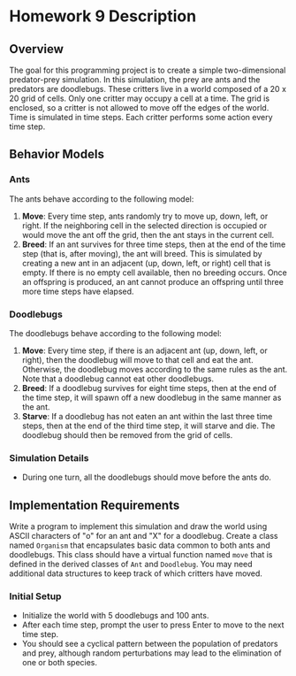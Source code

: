 # Homework 9 Description

## Overview
The goal for this programming project is to create a simple two-dimensional predator-prey simulation. In this simulation, the prey are ants and the predators are doodlebugs. These critters live in a world composed of a 20 x 20 grid of cells. Only one critter may occupy a cell at a time. The grid is enclosed, so a critter is not allowed to move off the edges of the world. Time is simulated in time steps. Each critter performs some action every time step.

## Behavior Models

### Ants
The ants behave according to the following model:
1. **Move**: Every time step, ants randomly try to move up, down, left, or right. If the neighboring cell in the selected direction is occupied or would move the ant off the grid, then the ant stays in the current cell.
2. **Breed**: If an ant survives for three time steps, then at the end of the time step (that is, after moving), the ant will breed. This is simulated by creating a new ant in an adjacent (up, down, left, or right) cell that is empty. If there is no empty cell available, then no breeding occurs. Once an offspring is produced, an ant cannot produce an offspring until three more time steps have elapsed.

### Doodlebugs
The doodlebugs behave according to the following model:
1. **Move**: Every time step, if there is an adjacent ant (up, down, left, or right), then the doodlebug will move to that cell and eat the ant. Otherwise, the doodlebug moves according to the same rules as the ant. Note that a doodlebug cannot eat other doodlebugs.
2. **Breed**: If a doodlebug survives for eight time steps, then at the end of the time step, it will spawn off a new doodlebug in the same manner as the ant.
3. **Starve**: If a doodlebug has not eaten an ant within the last three time steps, then at the end of the third time step, it will starve and die. The doodlebug should then be removed from the grid of cells.

### Simulation Details
- During one turn, all the doodlebugs should move before the ants do.

## Implementation Requirements
Write a program to implement this simulation and draw the world using ASCII characters of "o" for an ant and "X" for a doodlebug. Create a class named `Organism` that encapsulates basic data common to both ants and doodlebugs. This class should have a virtual function named `move` that is defined in the derived classes of `Ant` and `Doodlebug`. You may need additional data structures to keep track of which critters have moved.

### Initial Setup
- Initialize the world with 5 doodlebugs and 100 ants.
- After each time step, prompt the user to press Enter to move to the next time step.
- You should see a cyclical pattern between the population of predators and prey, although random perturbations may lead to the elimination of one or both species.

